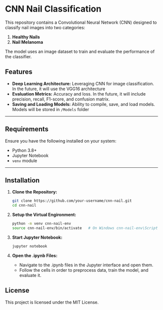 # CNN Nail Classification

This repository contains a Convolutional Neural Network (CNN) designed to classify nail images into two categories:

1. **Healthy Nails**
2. **Nail Melanoma**

The model uses an image dataset to train and evaluate the performance of the classifier.

## Features

- **Deep Learning Architecture:** Leveraging CNN for image classification. In the future, it will use the VGG16 architecture
- **Evaluation Metrics:** Accuracy and loss. In the future, it will include precision, recall, F1-score, and confusion matrix.
- **Saving and Loading Models:** Ability to compile, save, and load models. Models will be stored in `/Models` folder

---

## Requirements

Ensure you have the following installed on your system:

- Python 3.8+
- Jupyter Notebook
- `venv` module

---

## Installation

1. **Clone the Repository:**

   ```bash
   git clone https://github.com/your-username/cnn-nail.git  
   cd cnn-nail  
   ```

2. **Setup the Virtual Engironment:**

    ```bash
    python -m venv cnn-nail-env  
    source cnn-nail-env/bin/activate   # On Windows cnn-nail-env\Scripts\activate  
    ```

3. **Start Jupyter Notebook:**

    ```bash
    jupyter notebook
    ```
4. **Open the .ipynb Files:**

    - Navigate to the .ipynb files in the Jupyter interface and open them.
    - Follow the cells in order to preprocess data, train the model, and evaluate it.

## License
This project is licensed under the MIT License.

